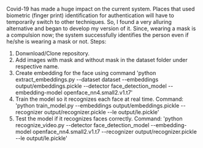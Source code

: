 Covid-19 has made a huge impact on the current system. Places that used biometric (finger print) identification for authentication will have to temporarily switch to other 
techniques. So, I found a very alluring alternative and began to develop my version of it. Since, wearing a mask is a compulsion now; the system successfully identifies
the person even if he/she is wearing a mask or not. Steps:
1. Donwnload/Clone repository.
2. Add images with mask and without mask in the dataset folder under respective name.
3. Create embedding for the face using command
'python extract_embeddings.py --dataset dataset  --embeddings output/embeddings.pickle  --detector face_detection_model  --embedding-model openface_nn4.small2.v1.t7'
4. Train the model so it recognizes each face at real time. Command:
'python train_model.py --embeddings output/embeddings.pickle --recognizer output/recognizer.pickle --le output/le.pickle'
5. Test the model if it recognizes faces correctly. Command:
'python recognize_video.py --detector face_detection_model --embedding-model openface_nn4.small2.v1.t7 --recognizer output/recognizer.pickle --le output/le.pickle'
